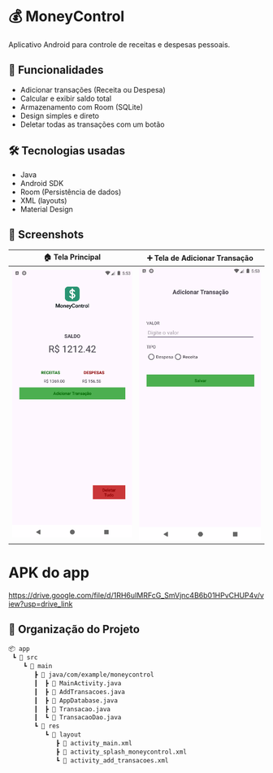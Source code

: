 # 💰 MoneyControl

Aplicativo Android para controle de receitas e despesas pessoais.

## 📱 Funcionalidades
- Adicionar transações (Receita ou Despesa)
- Calcular e exibir saldo total
- Armazenamento com Room (SQLite)
- Design simples e direto
- Deletar todas as transações com um botão

## 🛠️ Tecnologias usadas
- Java
- Android SDK
- Room (Persistência de dados)
- XML (layouts)
- Material Design

## 📸 Screenshots

| 🏠 Tela Principal | ➕ Tela de Adicionar Transação |
|----------------------------|-------------------------------|
| <img src="imagens/tela_inicial.png" width="300"/> | <img src="imagens/tela_adicionar.png" width="300"/> |

# APK do app
https://drive.google.com/file/d/1RH6uIMRFcG_SmVjnc4B6b01HPvCHUP4v/view?usp=drive_link



## 📂 Organização do Projeto

```bash
📦 app
 ┗ 📂 src
    ┗ 📂 main
       ┣ 📂 java/com/example/moneycontrol
       ┃  ┣ 📄 MainActivity.java
       ┃  ┣ 📄 AddTransacoes.java
       ┃  ┣ 📄 AppDatabase.java
       ┃  ┣ 📄 Transacao.java
       ┃  ┗ 📄 TransacaoDao.java
       ┗ 📂 res
          ┗ 📂 layout
             ┣ 📄 activity_main.xml
             ┣ 📄 activity_splash_moneycontrol.xml
             ┗ 📄 activity_add_transacoes.xml
